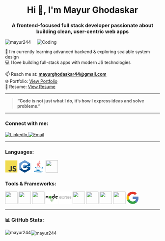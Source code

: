 <h1 align="center">Hi 👋, I'm Mayur Ghodaskar</h1>
<h3 align="center">A frontend-focused full stack developer passionate about building clean, user-centric web apps</h3>

<img align="right" alt="Coding" width="400" src="https://media.giphy.com/media/qgQUggAC3Pfv687qPC/giphy.gif" />

<p align="left"> <img src="https://komarev.com/ghpvc/?username=mayur244&label=Profile%20views&color=0e75b6&style=flat" alt="mayur244" /> </p>

🌱 I’m currently learning advanced backend & exploring scalable system design  
💻 I love building full-stack apps with modern JS technologies  

📫 Reach me at: **mayurghodaskar44@gmail.com**  
🌐 Portfolio: [View Portfolio](https://personal-portfolio-topaz-six-41.vercel.app/)  
📄 Resume: [View Resume](https://drive.google.com/file/d/1pf2cgV5dw7VOGRBb9VlkrAwQ_xd1O8mh/view?usp=drive_link)

---

> **“Code is not just what I do, it’s how I express ideas and solve problems.”**

---

<h3 align="left">Connect with me:</h3>
<p align="left">
  <a href="https://www.linkedin.com/in/mayur-ghodaskar-272917213/" target="blank">
    <img align="center" src="https://raw.githubusercontent.com/rahuldkjain/github-profile-readme-generator/master/src/images/icons/Social/linked-in-alt.svg" alt="LinkedIn" height="30" width="40" />
  </a>
  <a href="mailto:mayurghodaskar44@gmail.com">
    <img align="center" src="https://cdn-icons-png.flaticon.com/512/732/732200.png" alt="Email" height="30" width="30" />
  </a>
</p>

---

<h3 align="left">Languages:</h3>
<p align="left">
  <a href="https://developer.mozilla.org/en-US/docs/Web/JavaScript"><img src="https://raw.githubusercontent.com/devicons/devicon/master/icons/javascript/javascript-original.svg" width="40" height="40"/></a>
  <a href="https://isocpp.org/"><img src="https://raw.githubusercontent.com/devicons/devicon/master/icons/cplusplus/cplusplus-original.svg" width="40" height="40"/></a>
  <a href="https://www.java.com/"><img src="https://raw.githubusercontent.com/devicons/devicon/master/icons/java/java-original.svg" width="40" height="40"/></a>
  <a href="https://www.mysql.com/"><img src="https://www.vectorlogo.zone/logos/mysql/mysql-icon.svg" width="40" height="40"/></a>
</p>

<h3 align="left">Tools & Frameworks:</h3>
<p align="left">
  <a href="https://react.dev"><img src="https://cdn4.iconfinder.com/data/icons/logos-3/600/React.js_logo-512.png" width="40" height="40"/></a>
  <a href="https://redux.js.org"><img src="https://cdn-images-1.medium.com/max/1600/1*Vo5RDpNkOsfDn8sx06mthA.png" width="40" height="40"/></a>
  <a href="https://tailwindcss.com/"><img src="https://www.vectorlogo.zone/logos/tailwindcss/tailwindcss-icon.svg" width="40" height="40"/></a>
  <a href="https://nodejs.org/"><img src="https://raw.githubusercontent.com/devicons/devicon/master/icons/nodejs/nodejs-original-wordmark.svg" width="40" height="40"/></a>
  <a href="https://expressjs.com/"><img src="https://raw.githubusercontent.com/devicons/devicon/master/icons/express/express-original-wordmark.svg" width="40" height="40"/></a>
  <a href="https://www.mongodb.com/"><img src="https://www.vectorlogo.zone/logos/mongodb/mongodb-icon.svg" width="40" height="40"/></a>
  <a href="https://firebase.google.com/"><img src="https://www.vectorlogo.zone/logos/firebase/firebase-icon.svg" width="40" height="40"/></a>
  <a href="https://git-scm.com/"><img src="https://www.vectorlogo.zone/logos/git-scm/git-scm-icon.svg" width="40" height="40"/></a>
  <a href="https://vercel.com/"><img src="https://www.vectorlogo.zone/logos/vercel/vercel-icon.svg" width="40" height="40"/></a>
  <a href="https://developer.chrome.com/docs/devtools/"><img src="https://raw.githubusercontent.com/devicons/devicon/master/icons/google/google-original.svg" width="40" height="40" title="Chrome DevTools"/></a>
</p>

---

<h3 align="left">📊 GitHub Stats:</h3>
<p><img align="left" src="https://github-readme-stats.vercel.app/api/top-langs?username=mayur244&show_icons=true&locale=en&layout=compact" alt="mayur244" /></p>
<p><img align="center" src="https://github-readme-stats.vercel.app/api?username=mayur244&show_icons=true&theme=default" alt="mayur244" /></p>

